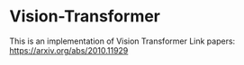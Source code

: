 # Vision-Transformer
This is an implementation of Vision Transformer
Link papers: https://arxiv.org/abs/2010.11929
